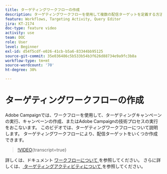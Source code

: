 ```yaml
---
title: ターゲティングワークフローの作成
description: ターゲティングワークフローを使用して複数の配信ターゲットを定義する方法について説明します。
feature: Workflows, Targeting Activity, Query Editor
jira: KT-2174
doc-type: feature video
activity: use
team: DOC
role: User
level: Beginner
exl-id: d54f5cdf-e026-41cb-b5a6-83344bb95125
source-git-commit: 35e036486c5b533b54b3f626d88734e9a9fc3b8a
workflow-type: tm+mt
source-wordcount: '70'
ht-degree: 30%

---
```


# ターゲティングワークフローの作成

Adobe Campaignでは、ワークフローを使用して、ターゲティングキャンペーンの実行、キャンペーンの作成、またはAdobe Campaignの技術プロセスの実行をおこないます。 このビデオでは、ターゲティングワークフローについて説明します。 ターゲティングワークフローにより、配信ターゲットをいくつか作成できます。

>[!VIDEO](https://video.tv.adobe.com/v/27498?quality=12&learn=on&captions=jpn){transcript=true}

詳しくは、ドキュメント [ ワークフローについて ](https://experienceleague.adobe.com/docs/campaign-classic/using/automating-with-workflows/introduction/about-workflows.html?lang=ja) を参照してください。
さらに詳しくは、[ ターゲティングアクティビティについて ](https://experienceleague.adobe.com/docs/campaign-classic/using/automating-with-workflows/targeting-activities/about-targeting-activities.html?lang=ja) を参照してください。
